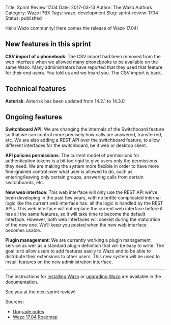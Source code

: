Title: Sprint Review 17.04
Date: 2017-03-13
Author: The Wazo Authors
Category: Wazo IPBX
Tags: wazo, development
Slug: sprint-review-1704
Status: published

Hello Wazo community! Here comes the release of Wazo 17.04!

New features in this sprint
---------------------------

**CSV import of a phonebook**: The CSV import had been removed from the web interface when we allowed many phonebooks to be available on the same Wazo. Many administrators have reported that they used that feature for their end users. You told us and we heard you. The CSV import is back.

Technical features
------------------

**Asterisk**: Asterisk has been updated from 14.2.1 to 14.3.0

Ongoing features
----------------

**Switchboard API**: We are changing the internals of the Switchboard feature so that we can control more precisely how calls are answered, transferred, etc. We are also adding a REST API over the switchboard feature, to allow different interfaces for the switchboard, be it web or desktop client.

**API policies permissions**: The current model of permissions for authentication tokens is a bit too rigid to give users only the permissions they need. We are making the system more flexible in order to have more fine-grained control over what user is allowed to do, such as entering/leaving only certain groups, answering calls from certain switchboards, etc.

**New web interface**: This web interface will only use the REST API we've been developing in the past few years, with no brittle complicated internal logic like the current web interface has: all the logic is handled by the REST APIs. This web interface will not replace the current web interface before it has all the same features, so it will take time to become the default interface. However, both web interfaces will coexist during the maturation of the new one. We'll keep you posted when the new web interface becomes usable.

**Plugin management**: We are currently working a plugin management service as well as a standard plugin definition that will be easy to write. The goal is to allow users to add features easily to Wazo and to be able to distribute their extensions to other users. This new system will be used to install features on the new administration interface.

---

The instructions for [installing Wazo](http://wazo.readthedocs.io/en/stable/installation/installsystem.html) or [upgrading Wazo](/uc-doc/upgrade/introduction) are available in the documentation.

See you at the next sprint review!

Sources:

* [Upgrade notes](http://wazo.readthedocs.io/en/wazo-17.04/upgrade/upgrade.html#upgrade-notes)
* [Wazo 17.04 Roadmap](https://projects.wazo.community/versions/256)
